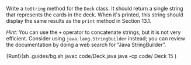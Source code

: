 Write a `toString` method for the `Deck` class. It should return a single string that represents the cards in the deck. When it's printed, this string should display the same results as the `print` method in Section 13.1.

*Hint:* You can use the `+` operator to concatenate strings, but it is not very efficient. Consider using `java.lang.StringBuilder` instead; you can review the documentation by doing a web search for “Java StringBuilder”.

{Run!}(sh .guides/bg.sh javac code/Deck.java java -cp code/ Deck 15 )

